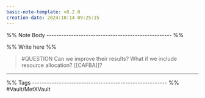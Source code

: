 ```yaml
---
basic-note-template: v0.2.0
creation-date: 2024:10:14-09:25:15
---
```


%% Note Body --------------------------------------------------- %%

%% Write here %%
> #QUESTION
> Can we improve their results?
> What if we include resource allocation? [[CAFBA]]?




___

%% Tags ------------------------------------------------------- %%
#Vault/MetXVault 